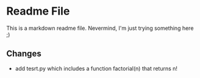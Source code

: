 # Readme File #
This is a markdown readme file.
Nevermind, I'm just trying something here ;)

## Changes ##
* add tesrt.py which includes a function factorial(n) that returns n!
